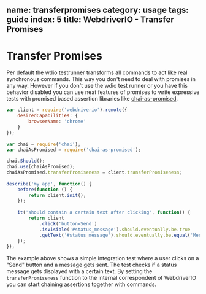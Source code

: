 name: transferpromises
category: usage
tags: guide
index: 5
title: WebdriverIO - Transfer Promises
---

Transfer Promises
=================

Per default the wdio testrunner transforms all commands to act like real synchronous commands. This way you don't need to deal with promises in any way. However if you don't use the wdio test runner or you have this behavior disabled you can use neat features of promises to write expressive tests with promised based assertion libraries like [chai-as-promised](https://github.com/domenic/chai-as-promised/).

```js
var client = require('webdriverio').remote({
    desiredCapabilities: {
        browserName: 'chrome'
    }
});
 
var chai = require('chai');
var chaiAsPromised = require('chai-as-promised');

chai.Should();
chai.use(chaiAsPromised);
chaiAsPromised.transferPromiseness = client.transferPromiseness;
 
describe('my app', function() {
    before(function () {
        return client.init();
    });
 
    it('should contain a certain text after clicking', function() {
        return client
            .click('button=Send')
            .isVisible('#status_message').should.eventually.be.true
            .getText('#status_message').should.eventually.be.equal('Message sent!');
    });
});
```

The example above shows a simple integration test where a user clicks on a "Send" button and a message gets sent. The test checks if a status message gets displayed with a certain text. By setting the `transferPromiseness` function to the internal correspondent of WebdriverIO you can start chaining assertions together with commands.
